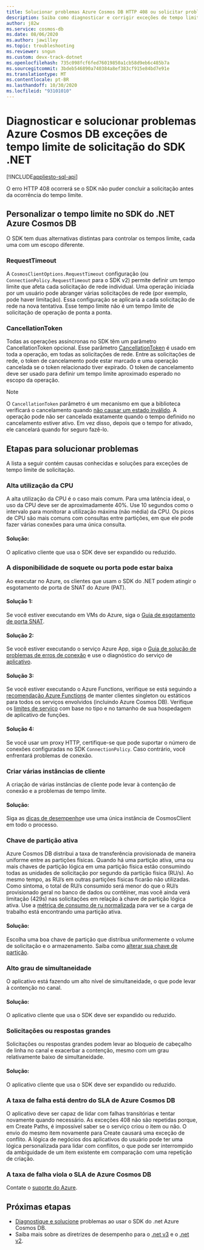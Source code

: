 ```yaml
---
title: Solucionar problemas Azure Cosmos DB HTTP 408 ou solicitar problemas de tempo limite com o SDK do .NET
description: Saiba como diagnosticar e corrigir exceções de tempo limite de solicitação do SDK do .NET.
author: j82w
ms.service: cosmos-db
ms.date: 08/06/2020
ms.author: jawilley
ms.topic: troubleshooting
ms.reviewer: sngun
ms.custom: devx-track-dotnet
ms.openlocfilehash: 735c098fcf6fed76019850a1cb58d9eb6c485b7a
ms.sourcegitcommit: 3bdeb546890a740384a8ef383cf915e84bd7e91e
ms.translationtype: MT
ms.contentlocale: pt-BR
ms.lasthandoff: 10/30/2020
ms.locfileid: "93101010"
---
```

# <a name="diagnose-and-troubleshoot-azure-cosmos-db-net-sdk-request-timeout-exceptions"></a>Diagnosticar e solucionar problemas Azure Cosmos DB exceções de tempo limite de solicitação do SDK .NET
[!INCLUDE[appliesto-sql-api](includes/appliesto-sql-api.md)]

O erro HTTP 408 ocorrerá se o SDK não puder concluir a solicitação antes da ocorrência do tempo limite.

## <a name="customize-the-timeout-on-the-azure-cosmos-db-net-sdk"></a>Personalizar o tempo limite no SDK do .NET Azure Cosmos DB

O SDK tem duas alternativas distintas para controlar os tempos limite, cada uma com um escopo diferente.

### <a name="requesttimeout"></a>RequestTimeout

A `CosmosClientOptions.RequestTimeout` configuração (ou `ConnectionPolicy.RequestTimeout` para o SDK v2) permite definir um tempo limite que afeta cada solicitação de rede individual. Uma operação iniciada por um usuário pode abranger várias solicitações de rede (por exemplo, pode haver limitação). Essa configuração se aplicaria a cada solicitação de rede na nova tentativa. Esse tempo limite não é um tempo limite de solicitação de operação de ponta a ponta.

### <a name="cancellationtoken"></a>CancellationToken

Todas as operações assíncronas no SDK têm um parâmetro CancellationToken opcional. Esse parâmetro [CancellationToken](/dotnet/standard/threading/how-to-listen-for-cancellation-requests-by-polling) é usado em toda a operação, em todas as solicitações de rede. Entre as solicitações de rede, o token de cancelamento pode estar marcado e uma operação cancelada se o token relacionado tiver expirado. O token de cancelamento deve ser usado para definir um tempo limite aproximado esperado no escopo da operação.

> [!NOTE]
> O `CancellationToken` parâmetro é um mecanismo em que a biblioteca verificará o cancelamento quando [não causar um estado inválido](https://devblogs.microsoft.com/premier-developer/recommended-patterns-for-cancellationtoken/). A operação pode não ser cancelada exatamente quando o tempo definido no cancelamento estiver ativo. Em vez disso, depois que o tempo for ativado, ele cancelará quando for seguro fazê-lo.

## <a name="troubleshooting-steps"></a>Etapas para solucionar problemas
A lista a seguir contém causas conhecidas e soluções para exceções de tempo limite de solicitação.

### <a name="high-cpu-utilization"></a>Alta utilização da CPU
A alta utilização da CPU é o caso mais comum. Para uma latência ideal, o uso da CPU deve ser de aproximadamente 40%. Use 10 segundos como o intervalo para monitorar a utilização máxima (não média) da CPU. Os picos de CPU são mais comuns com consultas entre partições, em que ele pode fazer várias conexões para uma única consulta.

#### <a name="solution"></a>Solução:
O aplicativo cliente que usa o SDK deve ser expandido ou reduzido.

### <a name="socket-or-port-availability-might-be-low"></a>A disponibilidade de soquete ou porta pode estar baixa
Ao executar no Azure, os clientes que usam o SDK do .NET podem atingir o esgotamento de porta de SNAT do Azure (PAT).

#### <a name="solution-1"></a>Solução 1:
Se você estiver executando em VMs do Azure, siga o [Guia de esgotamento de porta SNAT](troubleshoot-dot-net-sdk.md#snat).

#### <a name="solution-2"></a>Solução 2:
Se você estiver executando o serviço Azure App, siga o [Guia de solução de problemas de erros de conexão](../app-service/troubleshoot-intermittent-outbound-connection-errors.md#cause) e use o diagnóstico do serviço de [aplicativo](https://azure.github.io/AppService/2018/03/01/Deep-Dive-into-TCP-Connections-in-App-Service-Diagnostics.html).

#### <a name="solution-3"></a>Solução 3:
Se você estiver executando o Azure Functions, verifique se está seguindo a [recomendação Azure Functions](../azure-functions/manage-connections.md#static-clients) de manter clientes singleton ou estáticos para todos os serviços envolvidos (incluindo Azure Cosmos DB). Verifique os [limites de serviço](../azure-functions/functions-scale.md#service-limits) com base no tipo e no tamanho de sua hospedagem de aplicativo de funções.

#### <a name="solution-4"></a>Solução 4:
Se você usar um proxy HTTP, certifique-se que pode suportar o número de conexões configuradas no SDK `ConnectionPolicy`. Caso contrário, você enfrentará problemas de conexão.

### <a name="create-multiple-client-instances"></a>Criar várias instâncias de cliente
A criação de várias instâncias de cliente pode levar à contenção de conexão e a problemas de tempo limite.

#### <a name="solution"></a>Solução:
Siga as [dicas de desempenho](performance-tips-dotnet-sdk-v3-sql.md#sdk-usage)e use uma única instância de CosmosClient em todo o processo.

### <a name="hot-partition-key"></a>Chave de partição ativa
Azure Cosmos DB distribui a taxa de transferência provisionada de maneira uniforme entre as partições físicas. Quando há uma partição ativa, uma ou mais chaves de partição lógica em uma partição física estão consumindo todas as unidades de solicitação por segundo da partição física (RU/s). Ao mesmo tempo, as RU/s em outras partições físicas ficarão não utilizadas. Como sintoma, o total de RU/s consumido será menor do que o RU/s provisionado geral no banco de dados ou contêiner, mas você ainda verá limitação (429s) nas solicitações em relação à chave de partição lógica ativa. Use a [métrica de consumo de ru normalizada](monitor-normalized-request-units.md) para ver se a carga de trabalho está encontrando uma partição ativa. 

#### <a name="solution"></a>Solução:
Escolha uma boa chave de partição que distribua uniformemente o volume de solicitação e o armazenamento. Saiba como [alterar sua chave de partição](https://devblogs.microsoft.com/cosmosdb/how-to-change-your-partition-key/).

### <a name="high-degree-of-concurrency"></a>Alto grau de simultaneidade
O aplicativo está fazendo um alto nível de simultaneidade, o que pode levar à contenção no canal.

#### <a name="solution"></a>Solução:
O aplicativo cliente que usa o SDK deve ser expandido ou reduzido.

### <a name="large-requests-or-responses"></a>Solicitações ou respostas grandes
Solicitações ou respostas grandes podem levar ao bloqueio de cabeçalho de linha no canal e exacerbar a contenção, mesmo com um grau relativamente baixo de simultaneidade.

#### <a name="solution"></a>Solução:
O aplicativo cliente que usa o SDK deve ser expandido ou reduzido.

### <a name="failure-rate-is-within-the-azure-cosmos-db-sla"></a>A taxa de falha está dentro do SLA de Azure Cosmos DB
O aplicativo deve ser capaz de lidar com falhas transitórias e tentar novamente quando necessário. As exceções 408 não são repetidas porque, em Create Paths, é impossível saber se o serviço criou o item ou não. O envio do mesmo item novamente para Create causará uma exceção de conflito. A lógica de negócios dos aplicativos do usuário pode ter uma lógica personalizada para lidar com conflitos, o que pode ser interrompido da ambiguidade de um item existente em comparação com uma repetição de criação.

### <a name="failure-rate-violates-the-azure-cosmos-db-sla"></a>A taxa de falha viola o SLA de Azure Cosmos DB
Contate o [suporte do Azure](https://aka.ms/azure-support).

## <a name="next-steps"></a>Próximas etapas
* [Diagnostique e solucione](troubleshoot-dot-net-sdk.md) problemas ao usar o SDK do .net Azure Cosmos DB.
* Saiba mais sobre as diretrizes de desempenho para o [.net v3](performance-tips-dotnet-sdk-v3-sql.md) e o [.net v2](performance-tips.md).